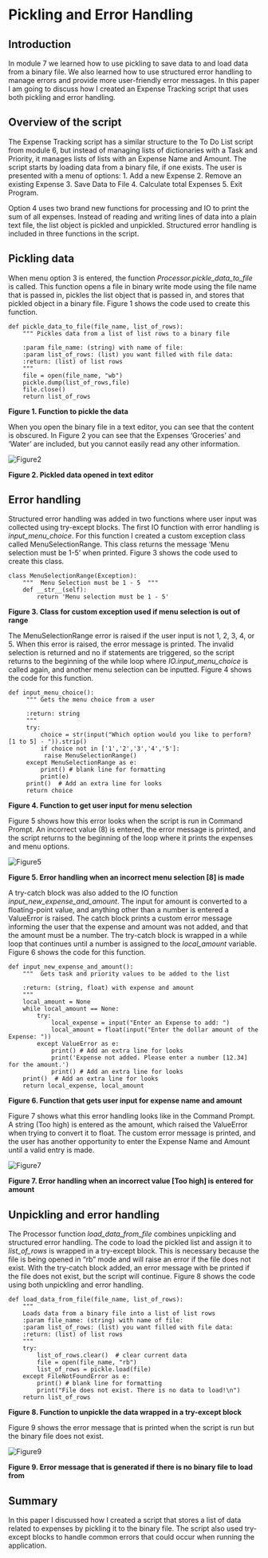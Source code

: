# Pickling and Error Handling 

## Introduction
In module 7 we learned how to use pickling to save data to and load data from a binary file. We also learned how to use structured error handling to manage errors and provide more user-friendly error messages. 
In this paper I am going to discuss how I created an Expense Tracking script that uses both pickling and error handling.

## Overview of the script
The Expense Tracking script has a similar structure to the To Do List script from module 6, but instead of managing lists of dictionaries with a Task and Priority, 
it manages lists of lists with an Expense Name and Amount. The script starts by loading data from a binary file, if one exists. The user is presented with a menu of options: 1. Add a new Expense 2. Remove an existing Expense 3. Save Data to File 4. Calculate total Expenses 5. Exit Program. 

Option 4 uses two brand new functions for processing and IO to print the sum of all expenses.  Instead of reading and writing lines of data into a plain text file, the list object is pickled and unpickled. Structured error handling is included in three functions in the script.

## Pickling data
When menu option 3 is entered, the function *Processor.pickle_data_to_file* is called. This function opens a file in binary write mode using the file name that is passed in, pickles the list object that is passed in, and stores that pickled object in a binary file. Figure 1 shows the code used to create this function.
```
def pickle_data_to_file(file_name, list_of_rows):
    """ Pickles data from a list of list rows to a binary file

    :param file_name: (string) with name of file:
    :param list_of_rows: (list) you want filled with file data:
    :return: (list) of list rows
    """
    file = open(file_name, "wb")
    pickle.dump(list_of_rows,file)
    file.close()
    return list_of_rows
```
**Figure 1. Function to pickle the data** 

When you open the binary file in a text editor, you can see that the content is obscured. 
In Figure 2 you can see that the Expenses ‘Groceries’ and ‘Water’ are included, but you cannot easily read any other information.

![Figure2](https://github.com/kdoehlertUW/IntroToProg-Python-Mod07/blob/main/docs/Figure2.png "Figure 2")

**Figure 2. Pickled data opened in text editor**

## Error handling
Structured error handling was added in two functions where user input was collected using try-except blocks. 
The first IO function with error handling is *input_menu_choice*. For this function I created a custom exception class called MenuSelectionRange. This class returns the message ‘Menu selection must be 1-5’ when printed. Figure 3 shows the code used to create this class. 
```
class MenuSelectionRange(Exception):
    """  Menu Selection must be 1 - 5  """
    def __str__(self):
        return 'Menu selection must be 1 - 5'
```
**Figure 3. Class for custom exception used if menu selection is out of range**

The MenuSelectionRange error is raised if the user input is not 1, 2, 3, 4, or 5. When this error is raised, the error message is printed. 
The invalid selection is returned and no if statements are triggered, so the script returns to the beginning of the while loop where *IO.input_menu_choice* 
is called again, and another menu selection can be inputted. Figure 4 shows the code for this function.
```
def input_menu_choice():
     """ Gets the menu choice from a user

     :return: string
     """
     try:
         choice = str(input("Which option would you like to perform? [1 to 5] - ")).strip()
         if choice not in ['1','2','3','4','5']:
          raise MenuSelectionRange()
     except MenuSelectionRange as e:
         print() # blank line for formatting
         print(e)
     print()  # Add an extra line for looks
     return choice
```
**Figure 4. Function to get user input for menu selection**

Figure 5 shows how this error looks when the script is run in Command Prompt. An incorrect value (8) is entered, the error message is printed, 
and the script returns to the beginning of the loop where it prints the expenses and menu options. 

![Figure5](/docs/Figure5.png "Figure 5")

**Figure 5. Error handling when an incorrect menu selection [8] is made**

A try-catch block was also added to the IO function *input_new_expense_and_amount*. The input for amount is converted to a floating-point value, and anything 
other than a number is entered a ValueError is raised. The catch block prints a custom error message informing the user that the expense and amount was not 
added, and that the amount must be a number. The try-catch block is wrapped in a while loop that continues until a number is assigned to the *local_amount* variable. 
Figure 6 shows the code for this function.
```
def input_new_expense_and_amount():
    """  Gets task and priority values to be added to the list

    :return: (string, float) with expense and amount
    """
    local_amount = None
    while local_amount == None:
        try:
            local_expense = input("Enter an Expense to add: ")
            local_amount = float(input("Enter the dollar amount of the Expense: "))
        except ValueError as e:
            print() # Add an extra line for looks
            print('Expense not added. Please enter a number [12.34] for the amount.')
            print() # Add an extra line for looks
    print()  # Add an extra line for looks
    return local_expense, local_amount
```
**Figure 6. Function that gets user input for expense name and amount**

Figure 7 shows what this error handling looks like in the Command Prompt. A string (Too high) is entered as the amount, which raised the ValueError when 
trying to convert it to float. The custom error message is printed, and the user has another opportunity to enter the Expense Name and Amount until a valid
entry is made.

![Figure7](/docs/Figure7.png "Figure 7")

**Figure 7. Error handling when an incorrect value [Too high] is entered for amount**

## Unpickling and error handling
The Processor function *load_data_from_file* combines unpickling and structured error handling. The code to load the pickled list and assign it to *list_of_rows* is
wrapped in a try-except block. This is necessary because the file is being opened in “rb” mode and will raise an error if the file does not exist. 
With the try-catch block added, an error message with be printed if the file does not exist, but the script will continue. Figure 8 shows the code using both
unpickling and error handling.
```
def load_data_from_file(file_name, list_of_rows):
    """ 
    Loads data from a binary file into a list of list rows
    :param file_name: (string) with name of file:
    :param list_of_rows: (list) you want filled with file data:
    :return: (list) of list rows
    """
    try:
        list_of_rows.clear()  # clear current data
        file = open(file_name, "rb")
        list_of_rows = pickle.load(file)
    except FileNotFoundError as e:
        print() # blank line for formatting
        print("File does not exist. There is no data to load!\n")
    return list_of_rows
```
**Figure 8. Function to unpickle the data wrapped in a try-except block**

Figure 9 shows the error message that is printed when the script is run but the binary file does not exist.

![Figure9](/docs/Figure9.png "Figure 9")

**Figure 9. Error message that is generated if there is no binary file to load from**

## Summary
In this paper I discussed how I created a script that stores a list of data related to expenses by pickling it to the binary file. 
The script also used try-except blocks to handle common errors that could occur when running the application.  

